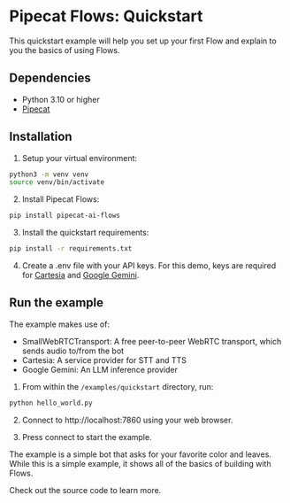 # Pipecat Flows: Quickstart

This quickstart example will help you set up your first Flow and explain to you the basics of using Flows.

## Dependencies

- Python 3.10 or higher
- [Pipecat](https://github.com/pipecat-ai/pipecat?tab=readme-ov-file#-getting-started)

## Installation

1. Setup your virtual environment:

```bash
python3 -m venv venv
source venv/bin/activate
```

2. Install Pipecat Flows:

```bash
pip install pipecat-ai-flows
```

3. Install the quickstart requirements:

```bash
pip install -r requirements.txt
```

4. Create a .env file with your API keys. For this demo, keys are required for [Cartesia](https://play.cartesia.ai/sign-up) and [Google Gemini](https://ai.google.dev/).

## Run the example

The example makes use of:

- SmallWebRTCTransport: A free peer-to-peer WebRTC transport, which sends audio to/from the bot
- Cartesia: A service provider for STT and TTS
- Google Gemini: An LLM inference provider

1. From within the `/examples/quickstart` directory, run:

```bash
python hello_world.py
```

2. Connect to http://localhost:7860 using your web browser.

3. Press connect to start the example.

The example is a simple bot that asks for your favorite color and leaves. While this is a simple example, it shows all of the basics of building with Flows.

Check out the source code to learn more.
